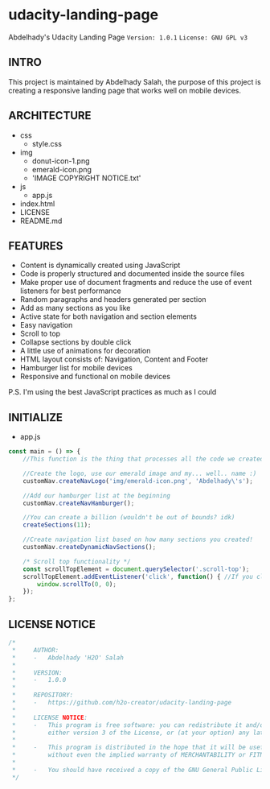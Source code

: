 # udacity-landing-page

Abdelhady's Udacity Landing Page
`Version: 1.0.1`
`License: GNU GPL v3`

## INTRO

This project is maintained by Abdelhady Salah, the purpose of this project is creating a responsive landing page that works well on mobile devices.

## ARCHITECTURE

- css
    - style.css
- img
    - donut-icon-1.png
    - emerald-icon.png
    - 'IMAGE COPYRIGHT NOTICE.txt'
- js
    - app.js
- index.html
- LICENSE
- README.md

## FEATURES

- Content is dynamically created using JavaScript
- Code is properly structured and documented inside the source files
- Make proper use of document fragments and reduce the use of event listeners for best performance
- Random paragraphs and headers generated per section
- Add as many sections as you like
- Active state for both navigation and section elements
- Easy navigation
- Scroll to top
- Collapse sections by double click
- A little use of animations for decoration
- HTML layout consists of: Navigation, Content and Footer
- Hamburger list for mobile devices
- Responsive and functional on mobile devices

P.S. I'm using the best JavaScript practices as much as I could

## INITIALIZE

- app.js
```js
const main = () => {
    //This function is the thing that processes all the code we created, to actually make use of it.

    //Create the logo, use our emerald image and my... well.. name :)
    customNav.createNavLogo('img/emerald-icon.png', 'Abdelhady\'s');

    //Add our hamburger list at the beginning
    customNav.createNavHamburger();

    //You can create a billion (wouldn't be out of bounds? idk)
    createSections(11);

    //Create navigation list based on how many sections you created!
    customNav.createDynamicNavSections();

    /* Scroll top functionality */
    const scrollTopElement = document.querySelector('.scroll-top');
    scrollTopElement.addEventListener('click', function() { //If you click it, you go up
        window.scrollTo(0, 0);
    });
};
```

## LICENSE NOTICE

```js
/*
 *     AUTHOR: 
 *     -   Abdelhady 'H2O' Salah
 * 
 *     VERSION:
 *     -   1.0.0
 * 
 *     REPOSITORY:
 *     -   https://github.com/h2o-creator/udacity-landing-page
 * 
 *     LICENSE NOTICE:
 *     -   This program is free software: you can redistribute it and/or modify it under the terms of the GNU General Public License as published by the Free Software Foundation; 
 *         either version 3 of the License, or (at your option) any later version.
 * 
 *     -   This program is distributed in the hope that it will be useful, but WITHOUT ANY WARRANTY; 
 *         without even the implied warranty of MERCHANTABILITY or FITNESS FOR A PARTICULAR PURPOSE. See the GNU General Public License for more details.
 * 
 *     -   You should have received a copy of the GNU General Public License along with this program. If not, see https://www.gnu.org/licenses/.
 */
```

